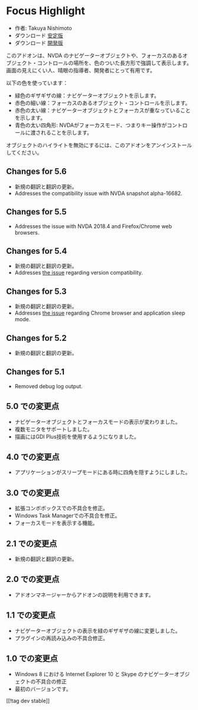 # Focus Highlight #

* 作者: Takuya Nishimoto
* ダウンロード [安定版][2]
* ダウンロード [開発版][1]

このアドオンは、NVDA
のナビゲーターオブジェクトや、フォーカスのあるオブジェクト・コントロールの場所を、色のついた長方形で強調して表示します。画面の見えにくい人、晴眼の指導者、開発者にとって有用です。

以下の色を使っています：

* 緑色のギザギザの線：ナビゲーターオブジェクトを示します。
* 赤色の細い線：フォーカスのあるオブジェクト・コントロールを示します。
* 赤色の太い線：ナビゲーターオブジェクトとフォーカスが重なっていることを示します。
* 青色の太い四角形: NVDAがフォーカスモード、つまりキー操作がコントロールに渡されることを示します。

オブジェクトのハイライトを無効にするには、このアドオンをアンインストールしてください。

## Changes for 5.6 ##

* 新規の翻訳と翻訳の更新。
* Addresses the compatibility issue with NVDA snapshot alpha-16682.

## Changes for 5.5 ##

* Addresses the issue with NVDA 2018.4 and Firefox/Chrome web browsers.

## Changes for 5.4 ##

* 新規の翻訳と翻訳の更新。
* Addresses [the issue](https://github.com/nvdajp/focusHighlight/issues/11)
  regarding version compatibility.

## Changes for 5.3 ##

* 新規の翻訳と翻訳の更新。
* Addresses [the issue](https://github.com/nvdajp/focusHighlight/issues/10)
  regarding Chrome browser and application sleep mode.

## Changes for 5.2 ##

* 新規の翻訳と翻訳の更新。

## Changes for 5.1 ##

* Removed debug log output.

## 5.0 での変更点 ##

* ナビゲーターオブジェクトとフォーカスモードの表示が変わりました。
* 複数モニタをサポートしました。
* 描画にはGDI Plus技術を使用するようになりました。

## 4.0 での変更点 ##

* アプリケーションがスリープモードにある時に四角を隠すようにしました。

## 3.0 での変更点 ##

* 拡張コンボボックスでの不具合を修正。
* Windows Task Managerでの不具合を修正。
* フォーカスモードを表示する機能。

## 2.1 での変更点 ##

* 新規の翻訳と翻訳の更新。

## 2.0 での変更点 ##

* アドオンマネージャーからアドオンの説明を利用できます。

## 1.1 での変更点 ##

* ナビゲーターオブジェクトの表示を緑のギザギザの線に変更しました。
* プラグインの再読み込みの不具合修正。

## 1.0 での変更点 ##

* Windows 8 における Internet Explorer 10 と Skype のナビゲーターオブジェクトの不具合の修正
* 最初のバージョンです。


[[!tag dev stable]]

[1]: https://addons.nvda-project.org/files/get.php?file=fh-dev

[2]: https://addons.nvda-project.org/files/get.php?file=fh
